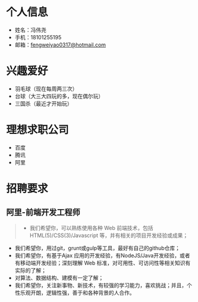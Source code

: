 # 个人信息

* 姓名：冯伟尧
* 手机：18101255195
* 邮箱：fengweiyao0317@hotmail.com

# 兴趣爱好

* 羽毛球（现在每周两三次）
* 台球（大三大四玩的多，现在偶尔玩）
* 三国杀（最近才开始玩）

# 理想求职公司

* 百度
* 腾讯
* 阿里

# 招聘要求

## 阿里-前端开发工程师


> * 我们希望你，可以熟练使用各种 Web 前端技术，包括HTML(5)/CSS(3)/Javascript 等，并有相关的项目开发经验或成果；
* 我们希望你，用过git，grunt或gulp等工具，最好有自己的github仓库； 
* 我们希望你，有基于Ajax 应用的开发经验，有NodeJS/Java开发经验，或者有移动端开发经验；深刻理解 Web 标准，对可用性、可访问性等相关知识有实际的了解； 
* 对算法、数据结构、建模有一定了解； 
* 我们希望你，关注新事物、新技术，有较强的学习能力，喜欢挑战；并且，个性乐观开朗，逻辑性强，善于和各种背景的人合作。